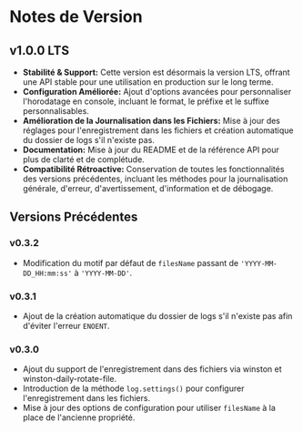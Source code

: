 # Notes de Version

## v1.0.0 LTS

- **Stabilité & Support:** Cette version est désormais la version LTS, offrant une API stable pour une utilisation en production sur le long terme.
- **Configuration Améliorée:** Ajout d'options avancées pour personnaliser l'horodatage en console, incluant le format, le préfixe et le suffixe personnalisables.
- **Amélioration de la Journalisation dans les Fichiers:** Mise à jour des réglages pour l'enregistrement dans les fichiers et création automatique du dossier de logs s'il n'existe pas.
- **Documentation:** Mise à jour du README et de la référence API pour plus de clarté et de complétude.
- **Compatibilité Rétroactive:** Conservation de toutes les fonctionnalités des versions précédentes, incluant les méthodes pour la journalisation générale, d'erreur, d'avertissement, d'information et de débogage.

## Versions Précédentes

### v0.3.2
- Modification du motif par défaut de `filesName` passant de `'YYYY-MM-DD_HH:mm:ss'` à `'YYYY-MM-DD'`.

### v0.3.1
- Ajout de la création automatique du dossier de logs s'il n'existe pas afin d'éviter l'erreur `ENOENT`.

### v0.3.0
- Ajout du support de l'enregistrement dans des fichiers via winston et winston-daily-rotate-file.
- Introduction de la méthode `log.settings()` pour configurer l'enregistrement dans les fichiers.
- Mise à jour des options de configuration pour utiliser `filesName` à la place de l'ancienne propriété.